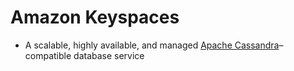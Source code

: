 
# Amazon Keyspaces
- A scalable, highly available, and managed [Apache Cassandra](../../3_DatabaseServices/NoSQL-Databases/WideColumnDB/ApacheCasandra.md)–compatible database service 